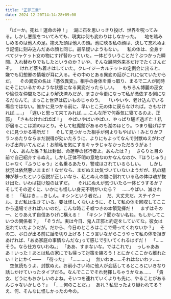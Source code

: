 ```yaml
---
title: "正邪三章"
date: 2024-12-20T14:14:28+09:00
---
```

　｢ばーか。死ね！運命の神！｣
　湖に石を思いっきり投げ、世界を呪ってみる。しかし悪態をついてみても、現実は何も変わりはしなかった。
　地を踏みしめるのは他人の足。抱えた頭は他人の頭。池に映る私の顔は、決して忘れぬよう記憶に刻み込んだあの顔と同じ。最早疑いようもない。
　私の体は、全身すべてジャケット女の物にすげ替わっていた。一体どういうことだ？ぶつかった瞬間、入れ替わりでもしたというのか？いや、そんな展開外来本だけでたくさんだぞ。
　けれど落ち着きはしていた。クレイジーカルテットの定例会に出ると、嫌でも幻想郷の情報が耳に入る。その中のとある異変の話がこれに似ていたからだ。
　その異変の名は『憑依異変』。相手の身体を乗っ取り、まるで二人が同時にそこにいるかのような状態になる異変だったらしい。
　もちろん博麗の巫女や愉快な仲間たちにより解決済みだが、まさか今更になって私が憑依する側になるだなんて。まっこと世界は広いものじゃのう。
　｢いやいや、老け込んでいる場合ではない。誰かに見つかる前に、早いとこ元の体に戻らなければ。さもなければ……｣
　｢遅いと思って来てみれば……こんな所で何呑気に寝てるのよ、正邪｣
　｢さもなければばば！｣
　やばいやばいやばい、やっぱり騒ぎ過ぎた！私が居るここは湖のほとり。そして紅魔館があるのも湖のほとり。つまり騒げばすぐに見つかる場所だ！
　そして見つかった相手が何よりもやばい！みとりかフランあたりならまだ説得が効いたろうに、よりにもよってなんで封獣ぬえがわざわざ出向いてんだよ！お前私を気にするキャラじゃなかっただろうがぁ！
　｢ん、あんた誰？私は封獣、命蓮寺の修行者よ。あんたは？｣
　さらりと目の前で自己紹介するぬえ。しかし正体不明の意地なのかなんなのか、『ほうじゅう』じゃなく『ふうじゅう』と名乗るあたり、警戒はされているらしい。
　しかし状況は依然悪いままだ！なぜなら、まだぬえは気づいていないようだが、私の精神が移ったという仮説が正しいなら、私とぬえの間に倒れている私の体は魂が抜け出た、いわば抜け殻のはずだ。
　それにぬえが気づいたら一体どうするか？そしてその近くに、いかにも怪しい身元不明がいたら？
　……やばい、滅される！
　｢私はき……きしん。キシンという者だ。｣
　だ、大丈夫だ。ステイクール。まだ私は生きている。要は怪しくないように、そして私の体を回収してここから退場できればいいのだ。こんな時こそ嘘つきの本領発揮だ！
　まずはその一、とりあえず自信ありげに構える！
　｢キシン？聞かない名ね。もしかしてこいつの関係者？｣
　｢そうだ。実は今日、鬼人正邪と約定をしていてな。彼女は忘れていたようだが。だから、今日のところはここで帰ってくれないか？｣
　その二、ボロが出る前に話を切り上げる！こう言いながらこうやって私の体を担ぎあげれば、｢ああ家庭の事情なんだな｣って感じで引いてくれるはずだ！
　｢……そう。なら仕方ないわね。｣
　｢ああ、すまないな。ではこれで｣
　っしゃあああ！いった！あとは私の家にでも帰って対策を練ろう！とにかくここから離れたい！とにかく――
　｢待った｣
　｢…………｣
　無いわぁ……それはないわァ……
　空気読もうよ、封獣ぬえ。お前小さい時に他人が会話してるところにいきなり話しかけていったタイプだろ。なんでここでそれ発揮しちゃうかなぁ……
　｢貴女、どうにもおかしいのよね。そいつを連れていくよりも先に、やることがあるんじゃないかしら？｣
　｢……何のことだ。｣
　あれ？私思ったより疑われてる？え、何、そんなに怪しかったの今の。
　
　
　
